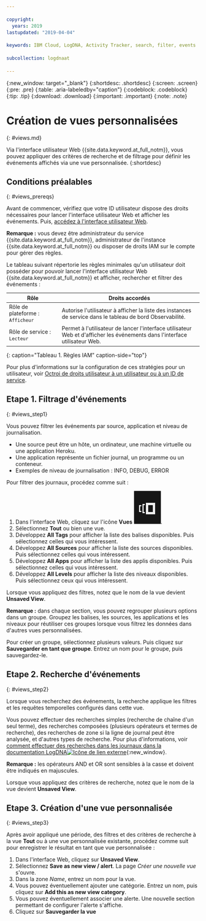 ```yaml
---

copyright:
  years: 2019
lastupdated: "2019-04-04"

keywords: IBM Cloud, LogDNA, Activity Tracker, search, filter, events

subcollection: logdnaat

---
```


{:new_window: target="_blank"}
{:shortdesc: .shortdesc}
{:screen: .screen}
{:pre: .pre}
{:table: .aria-labeledby="caption"}
{:codeblock: .codeblock}
{:tip: .tip}
{:download: .download}
{:important: .important}
{:note: .note}


# Création de vues personnalisées
{: #views.md}

Via l'interface utilisateur Web {{site.data.keyword.at_full_notm}}, vous pouvez appliquer des critères de recherche et de filtrage pour définir les événements affichés via une vue personnalisée. {:shortdesc}


## Conditions préalables
{: #views_prereqs}

Avant de commencer, vérifiez que votre ID utilisateur dispose des droits nécessaires pour lancer l'interface utilisateur Web et afficher les événements. Puis, [accédez à l'interface utilisateur Web](/docs/services/Activity-Tracker-with-LogDNA?topic=logdnaat-launch#launch).

**Remarque :** vous devez être administrateur du service {{site.data.keyword.at_full_notm}}, administrateur de l'instance {{site.data.keyword.at_full_notm}} ou disposer de droits IAM sur le compte pour gérer des règles.

Le tableau suivant répertorie les règles minimales qu'un utilisateur doit posséder pour pouvoir lancer l'interface utilisateur Web {{site.data.keyword.at_full_notm}} et afficher, rechercher et filtrer des événements : 

|Rôle | Droits accordés            |
|---------------------------|-------------------------------|  
|  Rôle de plateforme : `Afficheur `     | Autorise l'utilisateur à afficher la liste des instances de service dans le tableau de bord Observabilité. |
| Rôle de service : `Lecteur`      | Permet à l'utilisateur de lancer l'interface utilisateur Web et d'afficher les événements dans l'interface utilisateur Web. |
{: caption="Tableau 1. Règles IAM" caption-side="top"} 

Pour plus d'informations sur la configuration de ces stratégies pour un utilisateur, voir [Octroi de droits utilisateur à un utilisateur ou à un ID de service](/docs/services/Activity-Tracker-with-LogDNA?topic=logdnaat-iam_view_events#iam_view_events).



## Etape 1. Filtrage d'événements 
{: #views_step1}

Vous pouvez filtrer les événements par source, application et niveau de journalisation.  

* Une source peut être un hôte, un ordinateur, une machine virtuelle ou une application Heroku.
* Une application représente un fichier journal, un programme ou un conteneur.
* Exemples de niveau de journalisation : INFO, DEBUG, ERROR

Pour filtrer des journaux, procédez comme suit :

1. Dans l'interface Web, cliquez sur l'icône **Vues** ![Icône Configuration](images/views.png "Icône Configuration").
2. Sélectionnez **Tout** ou bien une vue.
3. Développez **All Tags** pour afficher la liste des balises disponibles. Puis sélectionnez celles qui vous intéressent.
4. Développez **All Sources** pour afficher la liste des sources disponibles. Puis sélectionnez celles qui vous intéressent.
5. Développez **All Apps** pour afficher la liste des applis disponibles. Puis sélectionnez celles qui vous intéressent.
6. Développez **All Levels** pour afficher la liste des niveaux disponibles. Puis sélectionnez ceux qui vous intéressent.

Lorsque vous appliquez des filtres, notez que le nom de la vue devient **Unsaved View**.

**Remarque :** dans chaque section, vous pouvez regrouper plusieurs options dans un groupe. Groupez les balises, les sources, les applications et les niveaux pour réutiliser ces groupes lorsque vous filtrez les données dans d'autres vues personnalisées. 

Pour créer un groupe, sélectionnez plusieurs valeurs. Puis cliquez sur **Sauvegarder en tant que groupe**. Entrez un nom pour le groupe, puis sauvegardez-le.


## Etape 2. Recherche d'événements 
{: #views_step2}

Lorsque vous recherchez des événements, la recherche applique les filtres et les requêtes temporelles configurés dans cette vue. 

Vous pouvez effectuer des recherches simples (recherche de chaîne d'un seul terme), des recherches composées (plusieurs opérateurs et termes de recherche), des recherches de zone si la ligne de journal peut être analysée, et d'autres types de recherche. Pour plus d'informations, voir [comment effectuer des recherches dans les journaux dans la documentation LogDNA![Icône de lien externe](../../icons/launch-glyph.svg "Icône de lien externe")](https://docs.logdna.com/docs/search){:new_window}.

**Remarque :** les opérateurs AND et OR sont sensibles à la casse et doivent être indiqués en majuscules.

Lorsque vous appliquez des critères de recherche, notez que le nom de la vue devient **Unsaved View**.



## Etape 3. Création d'une vue personnalisée 
{: #views_step3}

Après avoir appliqué une période, des filtres et des critères de recherche à la vue **Tout** ou à une vue personnalisée existante, procédez comme suit pour enregistrer le résultat en tant que vue personnalisée :

1. Dans l'interface Web, cliquez sur **Unsaved View**.
2. Sélectionnez **Save as new view / alert**. La page *Créer une nouvelle vue* s'ouvre.
3. Dans la zone *Name*, entrez un nom pour la vue.
4. Vous pouvez éventuellement ajouter une catégorie. Entrez un nom, puis cliquez sur **Add this as new view category**.
5. Vous pouvez éventuellement associer une alerte. Une nouvelle section permettant de configurer l'alerte s'affiche.
6. Cliquez sur **Sauvegarder la vue**




